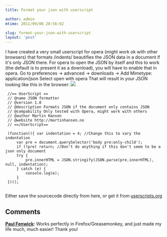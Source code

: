 ```yaml
---
title: Format your json with userscript

author: admin
mtime: 2011/09/08 20:56:02

slug: format-your-json-with-userscript
layout: 'post'
---
```


I have created a very small userscript for opera (might work ok with other browsers) that formats /indents/ beautifies the JSON data in a document if it's only JSON there. For opera to open the JSON by itself and this to work (the default is to present it as a download), you will have to enable that in opera. Go to preferences -> advanced -> downloads -> Add Mimetype: application/json Select open with opera That will result in your JSON looking like this in the browser: ![](/images//large.png) 
```
 //== UserScript == 
 // @name JSON formatter 
 // @version 1.0 
 // @description Formats JSON if the document only contains JSON 
 // @compability Only tested with Opera, might work with others 
 // @author Martin Hansen 
 // @website http://martinhansen.no 
 // ==/UserScript== 
 
 (function(){ var indentation = 4; //Change this to vary the indentation
	 var pre = document.querySelector('body pre:only-child');
	 if (!pre) return; //Don't do anything if this don't seem to be a json only document
	 try {
		 pre.innerHTML = JSON.stringify(JSON.parse(pre.innerHTML), null, indentation);
	 } catch (e) {
		 console.log(e);
	 }
 })();
 
```
   
Either save the sourcecode directly from here, or get it from [userscripts.org](http://userscripts.org/scripts/show/112472)

## Comments

**[Paul Fenwick](#3133 "2012-12-04 14:26:23"):** Works perfectly in Firefox/Greasemonkey, and just made my life much, much easier! Thank you!

